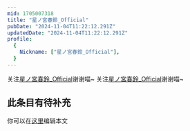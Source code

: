```yaml
---
mid: 1705007318
title: "星ノ宮春鈴_Official"
pubDate: "2024-11-04T11:22:12.291Z"
updatedDate: "2024-11-04T11:22:12.291Z"
profile:
  {
    Nickname: ["星ノ宮春鈴_Official"],
  }
---
```


关注[星ノ宮春鈴_Official](https://space.bilibili.com/1705007318)谢谢喵~ 关注[星ノ宮春鈴_Official](https://space.bilibili.com/1705007318)谢谢喵~

## 此条目有待补充
你可以在[这里](https://github.com/Yuhanawa/VTuber.ICU-Content/edit/master/v/星ノ宮春鈴_Official/index.md)编辑本文
